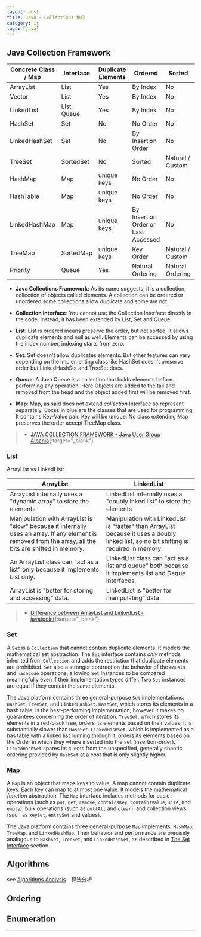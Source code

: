 ```yaml
---
layout: post
title: Java - Collections 集合
category: it
tags: [java]
---
```


## Java Collection Framework

<table>
    <thead>
        <tr>
            <th>Concrete Class / Map</th>
            <th>Interface</th>
            <th>Duplicate Elements</th>
            <th>Ordered</th>
            <th>Sorted</th>
            <th>Allow Null</th>
        </tr>
    </thead>
    <tbody>
        <tr>
            <td>ArrayList</td>
            <td>List</td>
            <td>Yes</td>
            <td>By Index</td>
            <td>No</td>
            <td>Yes</td>
        </tr>
        <tr>
            <td>Vector</td>
            <td>List</td>
            <td>Yes</td>
            <td>By Index</td>
            <td>No</td>
            <td>Yes</td>
        </tr>
        <tr>
            <td>LinkedList</td>
            <td>List, Queue</td>
            <td>Yes</td>
            <td>By Index</td>
            <td>No</td>
            <td>Yes</td>
        </tr>
        <tr>
            <td>HashSet</td>
            <td>Set</td>
            <td>No</td>
            <td>No Order</td>
            <td>No</td>
            <td>Yes</td>
        </tr>
        <tr>
            <td>LinkedHashSet</td>
            <td>Set</td>
            <td>No</td>
            <td>By Insertion Order</td>
            <td>No</td>
            <td>Yes</td>
        </tr>
        <tr>
            <td>TreeSet</td>
            <td>SortedSet</td>
            <td>No</td>
            <td>Sorted</td>
            <td>Natural / Custom</td>
            <td>No</td>
        </tr>
        <tr>
            <td>HashMap</td>
            <td>Map</td>
            <td>unique keys</td>
            <td>No Order</td>
            <td>No</td>
            <td>Yes</td>
        </tr>
        <tr>
            <td>HashTable</td>
            <td>Map</td>
            <td>unique keys</td>
            <td>No Order</td>
            <td>No</td>
            <td>No</td>
        </tr>
        <tr>
            <td>LinkedHashMap</td>
            <td>Map</td>
            <td>unique keys</td>
            <td>By Insertion Order or Last Accessed</td>
            <td>No</td>
            <td>Yes</td>
        </tr>
        <tr>
            <td>TreeMap</td>
            <td>SortedMap</td>
            <td>unique keys</td>
            <td>Key Order</td>
            <td>Natural / Custom</td>
            <td>No</td>
        </tr>
        <tr>
            <td>Priority</td>
            <td>Queue</td>
            <td>Yes</td>
            <td>Natural Ordering</td>
            <td>Natural Ordering</td>
            <td>No</td>
        </tr>                                                
    </tbody>
</table>

- **Java Collections Framework**: As its name suggests, it is a collection, collection of objects called elements. 
A collection can be ordered or unordered some collections allow duplicate and some are not.

- **Collection Interface**: You cannot use the Collection Interface directly in the code. Instead, it has been extended by List, Set and Queue.

- **List**: List is ordered means preserve the order, but not sorted. It allows duplicate elements and null as well. Elements can be accessed by using the index number, indexing starts from zero.

- **Set**: Set doesn't allow duplicates elements. But other features can vary depending on the implementing class like HashSet doesn't preserve order but LinkedHashSet and TreeSet does.

- **Queue**: A Java Queue is a collection that holds elements before performing any operation. Here Objects are added to the tail and removed from the head and the object added first will be removed 
first.

- **Map**: Map, as said does not extend *collection* Interface so represent separately. Boxes in blue are the classes that are used for programming. It contains Key-Value pair. 
Key will be unique. No class extending Map preserves the order accept TreeMap class.

> - [JAVA COLLECTION FRAMEWORK - Java User Group Albania](https://jugalbania.wordpress.com/2018/01/09/java-collection-framework/){:target="_blank"}

### List

ArrayList vs LinkedList:

<table>
    <thead>
        <tr>
            <th>ArrayList</th>
            <th>LinkedList</th>
        </tr>
    </thead>
    <tbody>
        <tr>
            <td>ArrayList internally uses a "dynamic array" to store the elements</td>
            <td>LinkedList internally uses a "doubly inked list" to store the elements</td>
        </tr>
        <tr>
            <td>Manipulation with ArrayList is "slow"
             because it internally uses an array. If any
             element is removed from the array, all the bits
             are shifted in memory.</td>
            <td>Manipulation with LinkedList is "faster"
             than ArrayList because it uses a doubly
             linked list, so no bit shifting is required
             in memory.</td>
        </tr>
        <tr>
            <td>An ArrayList class can "act as a list" only
             because it implements List only.</td>
            <td>LinkedList class can "act as a list and
             queue" both because it implements list
             and Deque interfaces.</td>
        </tr>
        <tr>
            <td>ArrayList is "better for storing and
             accessing" data.</td>
            <td>LinkedList is "better for manipulating"
             data</td>
        </tr>     
    </tbody>
</table>

> - [Difference between ArrayList and LinkedList - javatpoint](https://www.javatpoint.com/difference-between-arraylist-and-linkedlist){:target="_blank"}

### Set

A `Set` is a `Collection` that cannot contain duplicate elements. It models the mathematical set abstraction. The `Set` interface contains *only* methods inherited from `Collection` and adds the 
restriction that duplicate elements are prohibited. `Set` also a stronger contract on the behavior of the `equals` and `hashCode` operations, allowing `Set` instances to be compared meaningfully 
even if their implementation types differ. Two `Set` instances are equal if they contain the same elements.

The Java platform contains three general-purpose `Set` implementations: `HashSet`, `TreeSet`, and `LinkedHashSet`. `HashSet`, which stores its elements in a hash table, is the best-performing 
implementation; however it makes no guarantees concerning the order of iteration. `TreeSet`, which stores its elements in a red-black tree, orders its elements based on their values; it is 
substantially slower than `HashSet`. `LinkedHashSet`, which is implemented as a has table with a linked list running through it, orders its elements based on the Order in which they where inserted 
into the set (insertion-order). `LinkedHashSet` spares its clients from the unspecified, generally chaotic ordering provided by `HashSet` at a cost that is only slightly higher.

### Map

A `Map` is an object that maps keys to value. A map cannot contain duplicate keys: Each key can map to at most one value. It models the mathematical *function* abstraction. The `Map` interface 
includes methods for basic operations (such as `put`, `get`, `remove`, `containsKey`, `containsValue`, `size`, and `empty`), bulk operations (such as `pullAll` and `clear`), and collection views 
(such as `keySet`, `entrySet` and values).

The Java platform contains three general-purpose `Map` implements: `HashMap`, `TreeMap`, and `LinkedHashMap`. Their behavior and performance are precisely analogous to `HashSet`, `TreeSet`, and 
`LinkedHashSet`, as described in [The Set Interface](#set) section.

## Algorithms

see [Algorithms Analysis](https://hauchenglee.github.io/it/algorithms/2019/11/12/algorithms-analysis.html) - 算法分析

## Ordering

## Enumeration

---